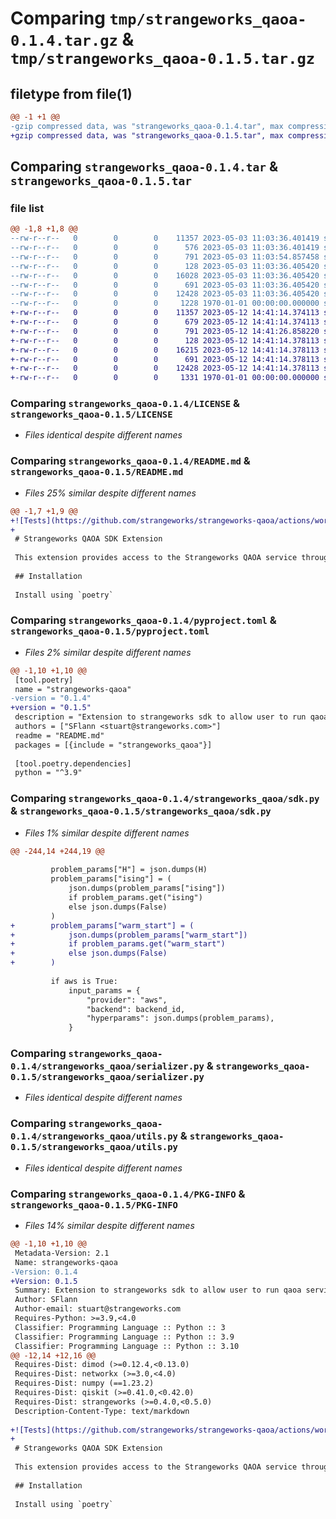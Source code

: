 # Comparing `tmp/strangeworks_qaoa-0.1.4.tar.gz` & `tmp/strangeworks_qaoa-0.1.5.tar.gz`

## filetype from file(1)

```diff
@@ -1 +1 @@
-gzip compressed data, was "strangeworks_qaoa-0.1.4.tar", max compression
+gzip compressed data, was "strangeworks_qaoa-0.1.5.tar", max compression
```

## Comparing `strangeworks_qaoa-0.1.4.tar` & `strangeworks_qaoa-0.1.5.tar`

### file list

```diff
@@ -1,8 +1,8 @@
--rw-r--r--   0        0        0    11357 2023-05-03 11:03:36.401419 strangeworks_qaoa-0.1.4/LICENSE
--rw-r--r--   0        0        0      576 2023-05-03 11:03:36.401419 strangeworks_qaoa-0.1.4/README.md
--rw-r--r--   0        0        0      791 2023-05-03 11:03:54.857458 strangeworks_qaoa-0.1.4/pyproject.toml
--rw-r--r--   0        0        0      128 2023-05-03 11:03:36.405420 strangeworks_qaoa-0.1.4/strangeworks_qaoa/__init__.py
--rw-r--r--   0        0        0    16028 2023-05-03 11:03:36.405420 strangeworks_qaoa-0.1.4/strangeworks_qaoa/sdk.py
--rw-r--r--   0        0        0      691 2023-05-03 11:03:36.405420 strangeworks_qaoa-0.1.4/strangeworks_qaoa/serializer.py
--rw-r--r--   0        0        0    12428 2023-05-03 11:03:36.405420 strangeworks_qaoa-0.1.4/strangeworks_qaoa/utils.py
--rw-r--r--   0        0        0     1228 1970-01-01 00:00:00.000000 strangeworks_qaoa-0.1.4/PKG-INFO
+-rw-r--r--   0        0        0    11357 2023-05-12 14:41:14.374113 strangeworks_qaoa-0.1.5/LICENSE
+-rw-r--r--   0        0        0      679 2023-05-12 14:41:14.374113 strangeworks_qaoa-0.1.5/README.md
+-rw-r--r--   0        0        0      791 2023-05-12 14:41:26.858220 strangeworks_qaoa-0.1.5/pyproject.toml
+-rw-r--r--   0        0        0      128 2023-05-12 14:41:14.378113 strangeworks_qaoa-0.1.5/strangeworks_qaoa/__init__.py
+-rw-r--r--   0        0        0    16215 2023-05-12 14:41:14.378113 strangeworks_qaoa-0.1.5/strangeworks_qaoa/sdk.py
+-rw-r--r--   0        0        0      691 2023-05-12 14:41:14.378113 strangeworks_qaoa-0.1.5/strangeworks_qaoa/serializer.py
+-rw-r--r--   0        0        0    12428 2023-05-12 14:41:14.378113 strangeworks_qaoa-0.1.5/strangeworks_qaoa/utils.py
+-rw-r--r--   0        0        0     1331 1970-01-01 00:00:00.000000 strangeworks_qaoa-0.1.5/PKG-INFO
```

### Comparing `strangeworks_qaoa-0.1.4/LICENSE` & `strangeworks_qaoa-0.1.5/LICENSE`

 * *Files identical despite different names*

### Comparing `strangeworks_qaoa-0.1.4/README.md` & `strangeworks_qaoa-0.1.5/README.md`

 * *Files 25% similar despite different names*

```diff
@@ -1,7 +1,9 @@
+![Tests](https://github.com/strangeworks/strangeworks-qaoa/actions/workflows/cron_test.yml/badge.svg)
+
 # Strangeworks QAOA SDK Extension
 
 This extension provides access to the Strangeworks QAOA service through the SDK.
 
 ## Installation
 
 Install using `poetry`
```

### Comparing `strangeworks_qaoa-0.1.4/pyproject.toml` & `strangeworks_qaoa-0.1.5/pyproject.toml`

 * *Files 2% similar despite different names*

```diff
@@ -1,10 +1,10 @@
 [tool.poetry]
 name = "strangeworks-qaoa"
-version = "0.1.4"
+version = "0.1.5"
 description = "Extension to strangeworks sdk to allow user to run qaoa service"
 authors = ["SFlann <stuart@strangeworks.com>"]
 readme = "README.md"
 packages = [{include = "strangeworks_qaoa"}]
 
 [tool.poetry.dependencies]
 python = "^3.9"
```

### Comparing `strangeworks_qaoa-0.1.4/strangeworks_qaoa/sdk.py` & `strangeworks_qaoa-0.1.5/strangeworks_qaoa/sdk.py`

 * *Files 1% similar despite different names*

```diff
@@ -244,14 +244,19 @@
 
         problem_params["H"] = json.dumps(H)
         problem_params["ising"] = (
             json.dumps(problem_params["ising"])
             if problem_params.get("ising")
             else json.dumps(False)
         )
+        problem_params["warm_start"] = (
+            json.dumps(problem_params["warm_start"])
+            if problem_params.get("warm_start")
+            else json.dumps(False)
+        )
 
         if aws is True:
             input_params = {
                 "provider": "aws",
                 "backend": backend_id,
                 "hyperparams": json.dumps(problem_params),
             }
```

### Comparing `strangeworks_qaoa-0.1.4/strangeworks_qaoa/serializer.py` & `strangeworks_qaoa-0.1.5/strangeworks_qaoa/serializer.py`

 * *Files identical despite different names*

### Comparing `strangeworks_qaoa-0.1.4/strangeworks_qaoa/utils.py` & `strangeworks_qaoa-0.1.5/strangeworks_qaoa/utils.py`

 * *Files identical despite different names*

### Comparing `strangeworks_qaoa-0.1.4/PKG-INFO` & `strangeworks_qaoa-0.1.5/PKG-INFO`

 * *Files 14% similar despite different names*

```diff
@@ -1,10 +1,10 @@
 Metadata-Version: 2.1
 Name: strangeworks-qaoa
-Version: 0.1.4
+Version: 0.1.5
 Summary: Extension to strangeworks sdk to allow user to run qaoa service
 Author: SFlann
 Author-email: stuart@strangeworks.com
 Requires-Python: >=3.9,<4.0
 Classifier: Programming Language :: Python :: 3
 Classifier: Programming Language :: Python :: 3.9
 Classifier: Programming Language :: Python :: 3.10
@@ -12,14 +12,16 @@
 Requires-Dist: dimod (>=0.12.4,<0.13.0)
 Requires-Dist: networkx (>=3.0,<4.0)
 Requires-Dist: numpy (==1.23.2)
 Requires-Dist: qiskit (>=0.41.0,<0.42.0)
 Requires-Dist: strangeworks (>=0.4.0,<0.5.0)
 Description-Content-Type: text/markdown
 
+![Tests](https://github.com/strangeworks/strangeworks-qaoa/actions/workflows/cron_test.yml/badge.svg)
+
 # Strangeworks QAOA SDK Extension
 
 This extension provides access to the Strangeworks QAOA service through the SDK.
 
 ## Installation
 
 Install using `poetry`
```

